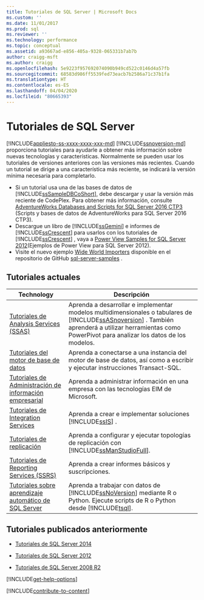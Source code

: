 ```yaml
---
title: Tutoriales de SQL Server | Microsoft Docs
ms.custom: ''
ms.date: 11/01/2017
ms.prod: sql
ms.reviewer: ''
ms.technology: performance
ms.topic: conceptual
ms.assetid: a93667ad-e856-405a-9328-065331b7ab7b
author: craigg-msft
ms.author: craigg
ms.openlocfilehash: 5e9223f957692074090b949cd522c0146d4a57fb
ms.sourcegitcommit: 68583d986ff5539fed73eacb7b2586a71c37b1fa
ms.translationtype: HT
ms.contentlocale: es-ES
ms.lasthandoff: 04/04/2020
ms.locfileid: "80665393"
---
```

# <a name="tutorials-for-sql-server"></a>Tutoriales de SQL Server
[!INCLUDE[appliesto-ss-xxxx-xxxx-xxx-md](../includes/appliesto-ss-xxxx-xxxx-xxx-md.md)]
[!INCLUDE[ssnoversion-md](../includes/ssnoversion-md.md)] proporciona tutoriales para ayudarle a obtener más información sobre nuevas tecnologías y características. Normalmente se pueden usar los tutoriales de versiones anteriores con las versiones más recientes. Cuando un tutorial se dirige a una característica más reciente, se indicará la versión mínima necesaria para completarlo.  
     
-   Si un tutorial usa una de las bases de datos de [!INCLUDE[ssSampleDBCoShort](../includes/sssampledbcoshort-md.md)], debe descargar y usar la versión más reciente de CodePlex. Para obtener más información, consulte [AdventureWorks Databases and Scripts for SQL Server 2016 CTP3](https://www.microsoft.com/download/details.aspx?id=49502) (Scripts y bases de datos de AdventureWorks para SQL Server 2016 CTP3).    
-   Descargue un libro de [!INCLUDE[ssGemini](../includes/ssgemini-md.md)] e informes de [!INCLUDE[ssCrescent](../includes/sscrescent-md.md)] para usarlos con los tutoriales de [!INCLUDE[ssCrescent](../includes/sscrescent-md.md)] , vaya a [Power View Samples for SQL Server 2012](https://go.microsoft.com/fwlink/?LinkId=220734)(Ejemplos de Power View para SQL Server 2012).  
- Visite el nuevo ejemplo [Wide World Importers](../sample/world-wide-importers/wide-world-importers-documentation.md) disponible en el repositorio de GitHub [sql-server-samples](https://github.com/Microsoft/sql-server-samples) . 

 
## <a name="current-tutorials"></a>Tutoriales actuales  
  
|Technology|Descripción|  
|--------------|---------------|  
|[Tutoriales de Analysis Services &#40;SSAS&#41;](https://docs.microsoft.com/analysis-services/analysis-services-tutorials-ssas)|Aprenda a desarrollar e implementar modelos multidimensionales o tabulares de [!INCLUDE[ssASnoversion](../includes/ssasnoversion-md.md)] . También aprenderá a utilizar herramientas como PowerPivot para analizar los datos de los modelos.|  
|[Tutoriales del motor de base de datos](../relational-databases/database-engine-tutorials.md)|Aprenda a conectarse a una instancia del motor de base de datos, así como a escribir y ejecutar instrucciones Transact-SQL.|  
|[Tutoriales de Administración de información empresarial](https://msdn.microsoft.com/library/8745dc80-193d-4de0-9f17-ba648ab1e81c)|Aprenda a administrar información en una empresa con las tecnologías EIM de Microsoft.|  
|[Tutoriales de Integration Services](../integration-services/integration-services-tutorials.md)|Aprenda a crear e implementar soluciones [!INCLUDE[ssIS](../includes/ssis-md.md)] .|  
|[Tutoriales de replicación](../relational-databases/replication/replication-tutorials.md)|Aprenda a configurar y ejecutar topologías de replicación con [!INCLUDE[ssManStudioFull](../includes/ssmanstudiofull-md.md)].|  
|[Tutoriales de Reporting Services &#40;SSRS&#41;](../reporting-services/reporting-services-tutorials-ssrs.md)|Aprenda a crear informes básicos y suscripciones.|  
|[Tutoriales sobre aprendizaje automático de SQL Server](../machine-learning/tutorials/sql-server-r-tutorials.md)|Aprenda a trabajar con datos de [!INCLUDE[ssNoVersion](../includes/ssnoversion-md.md)] mediante R o Python. Ejecute scripts de R o Python desde [!INCLUDE[tsql](../includes/tsql-md.md)].|  
  
 ## <a name="previously-published-tutorials"></a>Tutoriales publicados anteriormente 
  
 - [Tutoriales de SQL Server 2014](https://msdn.microsoft.com/library/hh231699(v=sql.120).aspx)  
  
 - [Tutoriales de SQL Server 2012](https://msdn.microsoft.com/library/hh231699(v=sql.110).aspx)  
  
 - [Tutoriales de SQL Server 2008 R2](https://msdn.microsoft.com/library/ms167593.aspx)   

[!INCLUDE[get-help-options](../includes/paragraph-content/get-help-options.md)]

[!INCLUDE[contribute-to-content](../includes/paragraph-content/contribute-to-content.md)]
